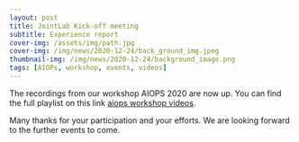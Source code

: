 ```yaml
---
layout: post
title: JointLab Kick-off meeting
subtitle: Experience report
cover-img: /assets/img/path.jpg
cover-img: /img/news/2020-12-24/back_ground_img.jpeg
thumbnail-img: /img/news/2020-12-24/background_image.png
tags: [AIOPs, workshop, events, videos]
---
```


The recordings from our workshop AIOPS 2020 are now up. You can find the full playlist on this link [aiops workshop videos](https://www.youtube.com/playlist?list=PL2wkohQ2DA3viu8BCPcUCxtwx6xYy47RW).

Many thanks for your participation and your efforts. We are looking forward to the further events to come.
